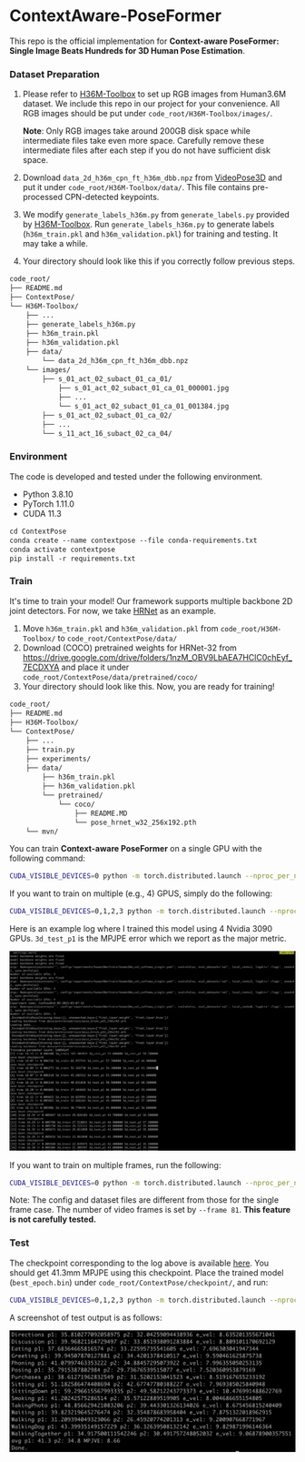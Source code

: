 # ContextAware-PoseFormer

This repo is the official implementation for **Context-aware PoseFormer: Single Image Beats Hundreds for 3D Human Pose Estimation**. 

### Dataset Preparation

1. Please refer to [H36M-Toolbox](https://github.com/CHUNYUWANG/H36M-Toolbox) to set up RGB images from Human3.6M dataset. We include this repo in our project for your convenience. All RGB images should be put under `code_root/H36M-Toolbox/images/`. 

    **Note**: Only RGB images take around 200GB disk space while intermediate files take even more space. Carefully remove these intermediate files after each step if you do not have sufficient disk space.

2. Download `data_2d_h36m_cpn_ft_h36m_dbb.npz` from [VideoPose3D](https://github.com/facebookresearch/VideoPose3D/blob/main/DATASETS.md) and put it under `code_root/H36M-Toolbox/data/`. This file contains pre-processed CPN-detected keypoints.

3. We modify `generate_labels_h36m.py` from `generate_labels.py` provided by [H36M-Toolbox](https://github.com/CHUNYUWANG/H36M-Toolbox). Run `generate_labels_h36m.py` to generate labels (`h36m_train.pkl` and `h36m_validation.pkl`) for training and testing. It may take a while.

4. Your directory should look like this if you correctly follow previous steps.

```
code_root/ 
├── README.md
├── ContextPose/
└── H36M-Toolbox/
    ├── ...
    ├── generate_labels_h36m.py
    ├── h36m_train.pkl
    ├── h36m_validation.pkl
    ├── data/
    	└── data_2d_h36m_cpn_ft_h36m_dbb.npz
    └── images/
        ├── s_01_act_02_subact_01_ca_01/
            ├── s_01_act_02_subact_01_ca_01_000001.jpg
            ├── ...
            └── s_01_act_02_subact_01_ca_01_001384.jpg
        ├── s_01_act_02_subact_01_ca_02/
        ├── ...
        └── s_11_act_16_subact_02_ca_04/
```

### Environment

The code is developed and tested under the following environment.

- Python 3.8.10
- PyTorch 1.11.0
- CUDA 11.3

````
cd ContextPose
conda create --name contextpose --file conda-requirements.txt
conda activate contextpose
pip install -r requirements.txt
````

### Train

It's time to train your model! Our framework supports multiple backbone 2D joint detectors. For now, we take [HRNet](https://github.com/leoxiaobin/deep-high-resolution-net.pytorch) as an example.

1. Move `h36m_train.pkl` and `h36m_validation.pkl` from `code_root/H36M-Toolbox/` to `code_root/ContextPose/data/`
2. Download (COCO) pretrained weights for HRNet-32 from https://drive.google.com/drive/folders/1nzM_OBV9LbAEA7HClC0chEyf_7ECDXYA and place it under `code_root/ContextPose/data/pretrained/coco/`
3. Your directory should look like this. Now, you are ready for training!

```
code_root/ 
├── README.md
├── H36M-Toolbox/
└── ContextPose/
    ├── ...
    ├── train.py
    ├── experiments/
    ├── data/
    	├── h36m_train.pkl
    	├── h36m_validation.pkl
    	└── pretrained/
    		└── coco/
    			├── README.MD
    			└── pose_hrnet_w32_256x192.pth
    └── mvn/
```

You can train **Context-aware PoseFormer** on a single GPU with the following command:

```bash
CUDA_VISIBLE_DEVICES=0 python -m torch.distributed.launch --nproc_per_node=1 --master_port=2345 train.py --config experiments/human36m/train/human36m_vol_softmax_single.yaml --logdir ./logs
```

If you want to train on multiple (e.g., 4) GPUS, simply do the following:

```bash
CUDA_VISIBLE_DEVICES=0,1,2,3 python -m torch.distributed.launch --nproc_per_node=4 --master_port=2345 train.py --config experiments/human36m/train/human36m_vol_softmax_single.yaml --logdir ./logs
```

Here is an example log where I trained this model using 4 Nvidia 3090 GPUs. `3d_test_p1` is the MPJPE error which we report as the major metric.

![log](./images/log.png)

If you want to train on multiple frames, run the following:

```bash
CUDA_VISIBLE_DEVICES=0 python -m torch.distributed.launch --nproc_per_node=1 --master_port=2345 train.py --config experiments/human36m/train/human36m_vol_softmax_video.yaml --frame 81 --logdir ./logs
```

Note: The config and dataset files are different from those for the single frame case. The number of video frames is set by `--frame 81`. **This feature is not carefully tested.**

### Test

The checkpoint corresponding to the log above is available [here](https://drive.google.com/file/d/1nh8BLCyEFaoRGhb_sFmwvU5xWJLlATi4/view?usp=sharin). You should get 41.3mm MPJPE using this checkpoint. Place the trained model (`best_epoch.bin`) under `code_root/ContextPose/checkpoint/`, and run:

```bash
CUDA_VISIBLE_DEVICES=0,1,2,3 python -m torch.distributed.launch --nproc_per_node=4 --master_port=2345 train.py --config experiments/human36m/train/human36m_vol_softmax_single.yaml --logdir ./logs --eval
```

A screenshot of test output is as follows:

![out](./images/test_out.png)
